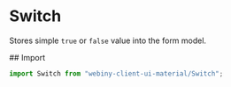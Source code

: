 # Switch
Stores simple `true` or `false` value into the form model.

## Import
```js
import Switch from "webiny-client-ui-material/Switch";
```